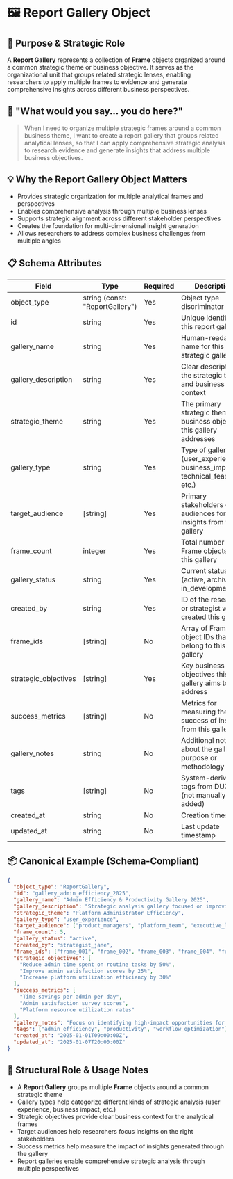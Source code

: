 # 🖼️ Report Gallery Object

## 🎯 Purpose & Strategic Role
A **Report Gallery** represents a collection of **Frame** objects organized around a common strategic theme or business objective. It serves as the organizational unit that groups related strategic lenses, enabling researchers to apply multiple frames to evidence and generate comprehensive insights across different business perspectives.

## 🧠 "What would you say... you do here?"
> When I need to organize multiple strategic frames around a common business theme, I want to create a report gallery that groups related analytical lenses, so that I can apply comprehensive strategic analysis to research evidence and generate insights that address multiple business objectives.

## 💡 Why the Report Gallery Object Matters
- Provides strategic organization for multiple analytical frames and perspectives
- Enables comprehensive analysis through multiple business lenses
- Supports strategic alignment across different stakeholder perspectives
- Creates the foundation for multi-dimensional insight generation
- Allows researchers to address complex business challenges from multiple angles

## 📋 Schema Attributes
| Field               | Type                           | Required | Description                                                                                  |
|---------------------|--------------------------------|----------|----------------------------------------------------------------------------------------------|
| object_type         | string (const: "ReportGallery") | Yes     | Object type discriminator                                                                    |
| id                  | string                         | Yes      | Unique identifier for this report gallery                                                    |
| gallery_name        | string                         | Yes      | Human-readable name for this strategic gallery                                               |
| gallery_description | string                         | Yes      | Clear description of the strategic theme and business context                                |
| strategic_theme     | string                         | Yes      | The primary strategic theme or business objective this gallery addresses                     |
| gallery_type        | string                         | Yes      | Type of gallery (user_experience, business_impact, technical_feasibility, etc.)             |
| target_audience     | [string]                       | Yes      | Primary stakeholders or audiences for insights from this gallery                             |
| frame_count         | integer                        | Yes      | Total number of Frame objects in this gallery                                               |
| gallery_status      | string                         | Yes      | Current status (active, archived, in_development)                                           |
| created_by          | string                         | Yes      | ID of the researcher or strategist who created this gallery                                 |
| frame_ids           | [string]                       | No       | Array of Frame object IDs that belong to this gallery                                       |
| strategic_objectives| [string]                       | Yes      | Key business objectives this gallery aims to address                                        |
| success_metrics     | [string]                       | No       | Metrics for measuring the success of insights from this gallery                             |
| gallery_notes       | string                         | No       | Additional notes about the gallery's purpose or methodology                                  |
| tags                | [string]                       | No       | System-derived tags from DUX scan (not manually added)                                      |
| created_at          | string                         | No       | Creation timestamp                                                                           |
| updated_at          | string                         | No       | Last update timestamp                                                                        |

## 📦 Canonical Example (Schema-Compliant)
```json
{
  "object_type": "ReportGallery",
  "id": "gallery_admin_efficiency_2025",
  "gallery_name": "Admin Efficiency & Productivity Gallery 2025",
  "gallery_description": "Strategic analysis gallery focused on improving platform administrator efficiency, productivity, and satisfaction through workflow optimization and tool improvements.",
  "strategic_theme": "Platform Administrator Efficiency",
  "gallery_type": "user_experience",
  "target_audience": ["product_managers", "platform_team", "executive_leadership"],
  "frame_count": 5,
  "gallery_status": "active",
  "created_by": "strategist_jane",
  "frame_ids": ["frame_001", "frame_002", "frame_003", "frame_004", "frame_005"],
  "strategic_objectives": [
    "Reduce admin time spent on routine tasks by 50%",
    "Improve admin satisfaction scores by 25%",
    "Increase platform utilization efficiency by 30%"
  ],
  "success_metrics": [
    "Time savings per admin per day",
    "Admin satisfaction survey scores",
    "Platform resource utilization rates"
  ],
  "gallery_notes": "Focus on identifying high-impact opportunities for workflow automation and tool improvements that directly impact admin productivity.",
  "tags": ["admin_efficiency", "productivity", "workflow_optimization"],
  "created_at": "2025-01-01T09:00:00Z",
  "updated_at": "2025-01-07T20:00:00Z"
}
```

## 🔗 Structural Role & Usage Notes
- A **Report Gallery** groups multiple **Frame** objects around a common strategic theme
- Gallery types help categorize different kinds of strategic analysis (user experience, business impact, etc.)
- Strategic objectives provide clear business context for the analytical frames
- Target audiences help researchers focus insights on the right stakeholders
- Success metrics help measure the impact of insights generated through the gallery
- Report galleries enable comprehensive strategic analysis through multiple perspectives 
